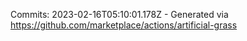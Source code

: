 Commits: 2023-02-16T05:10:01.178Z - Generated via https://github.com/marketplace/actions/artificial-grass
<br>
